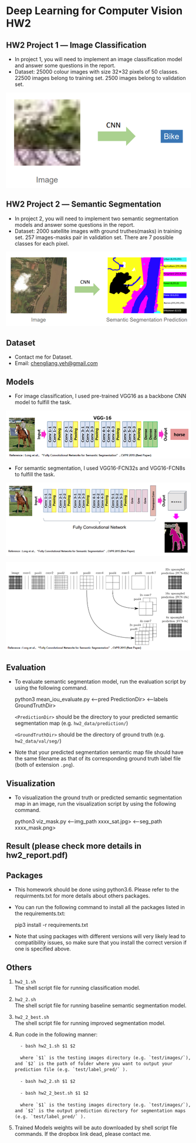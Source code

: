 # Deep Learning for Computer Vision HW2
## HW2 Project 1 ― Image Classification
- In project 1, you will need to implement an image classification model and answer some questions in the report.
- Dataset: 25000 colour images with size 32*32 pixels of 50 classes. 22500 images belong to training set. 2500 images belong to validation set.

![1](./pic/image_classification.png)

## HW2 Project 2 ― Semantic Segmentation
- In project 2, you will need to implement two semantic segmentation models and answer some questions in the report.
- Dataset: 2000 satellite images with ground truthes(masks) in training set. 257 images-masks pair in validation set. There are 7 possible classes for each pixel.

![1](./pic/semantic_segmentation.png)

## Dataset
- Contact me for Dataset. 
- Email: chengliang.yeh@gmail.com

## Models
- For image classification, I used pre-trained VGG16 as a backbone CNN model to fulfill the task.

![1](./pic/image_classification2.png)

- For semantic segmentation, I used VGG16-FCN32s and VGG16-FCN8s to fulfill the task.  

![1](./pic/semantic_segmentation2.png)

![1](./pic/FCN.png)

## Evaluation
- To evaluate semantic segmentation model, run the evaluation script by using the following command.

    python3 mean_iou_evaluate.py <--pred PredictionDir> <--labels GroundTruthDir>
    
    `<PredictionDir>` should be the directory to your predicted semantic segmentation map (e.g. `hw2_data/prediction/`)
    
    `<GroundTruthDir>` should be the directory of ground truth (e.g. `hw2_data/val/seg/`)

- Note that your predicted segmentation semantic map file should have the same filename as that of its corresponding ground truth label file (both of extension ``.png``).

## Visualization
- To visualization the ground truth or predicted semantic segmentation map in an image, run the visualization script by using the following command.

    python3 viz_mask.py <--img_path xxxx_sat.jpg> <--seg_path xxxx_mask.png>
    
## Result (please check more details in hw2_report.pdf)

## Packages
- This homework should be done using python3.6. Please refer to the requirments.txt for more details about others packages.
- You can run the following command to install all the packages listed in the requirements.txt:

    pip3 install -r requirements.txt

- Note that using packages with different versions will very likely lead to compatibility issues, so make sure that you install the correct version if one is specified above.

## Others
 1.   `hw2_1.sh`  
    The shell script file for running classification model.
 2.   `hw2_2.sh`  
    The shell script file for running baseline semantic segmentation model.
 3.   `hw2_2_best.sh`  
    The shell script file for running improved segmentation model.
 4.   Run code in the following manner:
 
            - bash hw2_1.sh $1 $2
            
            where `$1` is the testing images directory (e.g. `test/images/`), and `$2` is the path of folder where you want to output your prediction file (e.g. `test/label_pred/` ).

            - bash hw2_2.sh $1 $2
   
            - bash hw2_2_best.sh $1 $2
            
            where `$1` is the testing images directory (e.g. `test/images/`), and `$2` is the output prediction directory for segmentation maps (e.g. `test/label_pred/` ).

 5.   Trained Models weights will be auto downloaded by shell script file commands. If the dropbox link dead, please contact me. 
